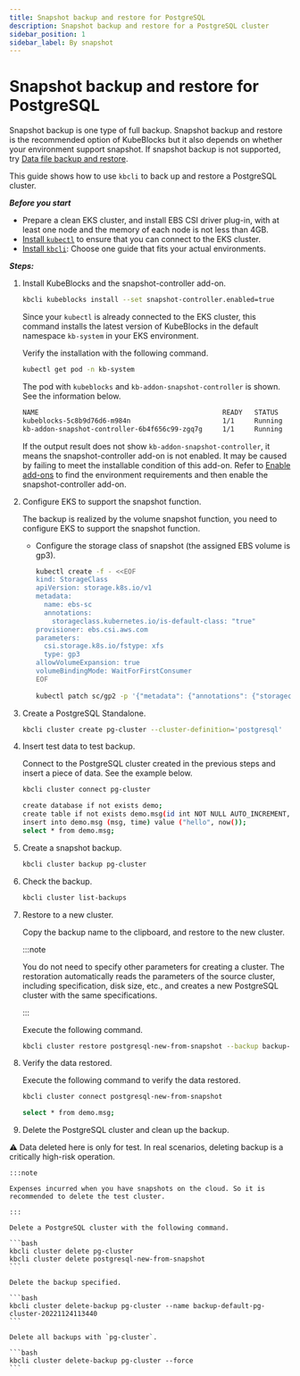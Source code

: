 ```yaml
---
title: Snapshot backup and restore for PostgreSQL
description: Snapshot backup and restore for a PostgreSQL cluster
sidebar_position: 1
sidebar_label: By snapshot
---
```


# Snapshot backup and restore for PostgreSQL

Snapshot backup is one type of full backup. Snapshot backup and restore is the recommended option of KubeBlocks but it also depends on whether your environment support snapshot. If snapshot backup is not supported, try [Data file backup and restore](./data-file-backup-and-restore.md).

This guide shows how to use `kbcli` to back up and restore a PostgreSQL cluster.

***Before you start***

- Prepare a clean EKS cluster, and install EBS CSI driver plug-in, with at least one node and the memory of each node is not less than 4GB.
- [Install `kubectl`](https://kubernetes.io/docs/tasks/tools/install-kubectl-macos/) to ensure that you can connect to the EKS cluster.
- [Install `kbcli`](./../../installation/introduction.md): Choose one guide that fits your actual environments.

***Steps:***

1. Install KubeBlocks and the snapshot-controller add-on.

    ```bash
    kbcli kubeblocks install --set snapshot-controller.enabled=true
    ```

    Since your `kubectl` is already connected to the EKS cluster, this command installs the latest version of KubeBlocks in the default namespace `kb-system` in your EKS environment.

    Verify the installation with the following command.

    ```bash
    kubectl get pod -n kb-system
    ```

    The pod with `kubeblocks` and `kb-addon-snapshot-controller` is shown. See the information below.

    ```bash
    NAME                                              READY   STATUS             RESTARTS      AGE
    kubeblocks-5c8b9d76d6-m984n                       1/1     Running            0             9m
    kb-addon-snapshot-controller-6b4f656c99-zgq7g     1/1     Running            0             9m
    ```

    If the output result does not show `kb-addon-snapshot-controller`, it means the snapshot-controller add-on is not enabled. It may be caused by failing to meet the installable condition of this add-on. Refer to [Enable add-ons](../../installation/enable-addons.md) to find the environment requirements and then enable the snapshot-controller add-on.

2. Configure EKS to support the snapshot function.

    The backup is realized by the volume snapshot function, you need to configure EKS to support the snapshot function.

    - Configure the storage class of snapshot (the assigned EBS volume is gp3).

       ```bash
       kubectl create -f - <<EOF
       kind: StorageClass
       apiVersion: storage.k8s.io/v1
       metadata:
         name: ebs-sc
         annotations:
           storageclass.kubernetes.io/is-default-class: "true"
       provisioner: ebs.csi.aws.com
       parameters:
         csi.storage.k8s.io/fstype: xfs
         type: gp3
       allowVolumeExpansion: true
       volumeBindingMode: WaitForFirstConsumer
       EOF
  
       kubectl patch sc/gp2 -p '{"metadata": {"annotations": {"storageclass.kubernetes.io/is-default-class": "false"}}}'
       ```

3. Create a PostgreSQL Standalone.

    ```bash
    kbcli cluster create pg-cluster --cluster-definition='postgresql'
    ```

4. Insert test data to test backup.

    Connect to the PostgreSQL cluster created in the previous steps and insert a piece of data. See the example below.

    ```bash
    kbcli cluster connect pg-cluster
   
    create database if not exists demo;
    create table if not exists demo.msg(id int NOT NULL AUTO_INCREMENT, msg text, time datetime, PRIMARY KEY (id));
    insert into demo.msg (msg, time) value ("hello", now());
    select * from demo.msg;
    ```
  
5. Create a snapshot backup.

    ```bash
    kbcli cluster backup pg-cluster
    ```

6. Check the backup.

    ```bash
    kbcli cluster list-backups
    ```

7. Restore to a new cluster.

    Copy the backup name to the clipboard, and restore to the new cluster.

    :::note

    You do not need to specify other parameters for creating a cluster. The restoration automatically reads the parameters of the source cluster, including specification, disk size, etc., and creates a new PostgreSQL cluster with the same specifications.

    :::

    Execute the following command.

    ```bash
    kbcli cluster restore postgresql-new-from-snapshot --backup backup-default-postgresql-cluster-20221124113440
    ```

8. Verify the data restored.

    Execute the following command to verify the data restored.

    ```bash
    kbcli cluster connect postgresql-new-from-snapshot

    select * from demo.msg;
    ```

9. Delete the PostgreSQL cluster and clean up the backup.

:warning: Data deleted here is only for test. In real scenarios, deleting backup is a critically high-risk operation.

    :::note

    Expenses incurred when you have snapshots on the cloud. So it is recommended to delete the test cluster.

    :::
  
    Delete a PostgreSQL cluster with the following command.

    ```bash
    kbcli cluster delete pg-cluster
    kbcli cluster delete postgresql-new-from-snapshot
    ```

    Delete the backup specified.

    ```bash
    kbcli cluster delete-backup pg-cluster --name backup-default-pg-cluster-20221124113440 
    ```

    Delete all backups with `pg-cluster`.

    ```bash
    kbcli cluster delete-backup pg-cluster --force
    ```
